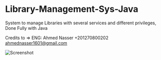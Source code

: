 # Library-Management-Sys-Java

System to manage Libraries with several services and different privileges, Done Fully with Java

Credits to =>
     ENG: Ahmed Nasser
     +201270800202
     ahmednasser1601@gmail.com
     
     
![Screenshot](https://user-images.githubusercontent.com/60184582/115621210-7c89eb00-a2f6-11eb-8228-2fd3449c81c3.jpg)

